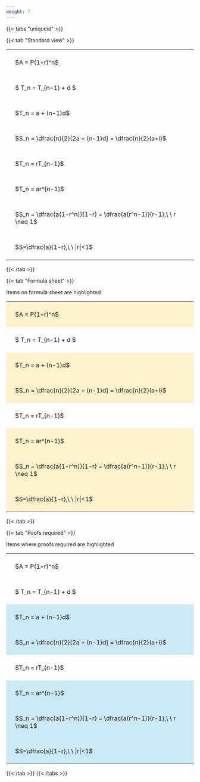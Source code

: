 ```yaml
---
weight: 7
---
```


{{< tabs "uniqueid" >}}

{{< tab "Standard view" >}}

<style type="text/css">
#T_7933a th.col_heading {
  text-align: left;
  font-size: 1em;
}
#T_7933a td {
  text-align: left;
  font-size: 1em;
  padding: 1.5em;
}
</style>
<table id="T_7933a">
  <thead>
  </thead>
  <tbody>
    <tr>
      <td id="T_7933a_row0_col0" class="data row0 col0" >$A = P(1+r)^n$</td>
    </tr>
    <tr>
      <td id="T_7933a_row1_col0" class="data row1 col0" >$ T_n = T_{n-1} + d $</td>
    </tr>
    <tr>
      <td id="T_7933a_row2_col0" class="data row2 col0" >$T_n = a + (n-1)d$</td>
    </tr>
    <tr>
      <td id="T_7933a_row3_col0" class="data row3 col0" >$S_n = \dfrac{n}{2}[2a + (n-1)d] = \dfrac{n}{2}(a+l)$</td>
    </tr>
    <tr>
      <td id="T_7933a_row4_col0" class="data row4 col0" >$T_n = rT_{n-1}$</td>
    </tr>
    <tr>
      <td id="T_7933a_row5_col0" class="data row5 col0" >$T_n = ar^{n-1}$</td>
    </tr>
    <tr>
      <td id="T_7933a_row6_col0" class="data row6 col0" >$S_n = \dfrac{a(1-r^n)}{1-r} = \dfrac{a(r^n-1)}{r-1},\ \  r \neq 1$</td>
    </tr>
    <tr>
      <td id="T_7933a_row7_col0" class="data row7 col0" >$S=\dfrac{a}{1-r},\ \ |r|<1$</td>
    </tr>
  </tbody>
</table>
{{< /tab >}}

{{< tab "Formula sheet" >}}

Items on formula sheet are highlighted 
<br>
<style type="text/css">
#T_e4e83 th.col_heading {
  text-align: left;
  font-size: 1em;
}
#T_e4e83 td {
  text-align: left;
  font-size: 1em;
  padding: 1.5em;
}
#T_e4e83_row0_col0, #T_e4e83_row2_col0, #T_e4e83_row3_col0, #T_e4e83_row5_col0, #T_e4e83_row6_col0, #T_e4e83_row7_col0 {
  background-color: rgba(255,194,10, 0.2);
}
#T_e4e83_row1_col0, #T_e4e83_row4_col0 {
  background-color: rgba(0,0,0,0);
}
</style>
<table id="T_e4e83">
  <thead>
  </thead>
  <tbody>
    <tr>
      <td id="T_e4e83_row0_col0" class="data row0 col0" >$A = P(1+r)^n$</td>
    </tr>
    <tr>
      <td id="T_e4e83_row1_col0" class="data row1 col0" >$ T_n = T_{n-1} + d $</td>
    </tr>
    <tr>
      <td id="T_e4e83_row2_col0" class="data row2 col0" >$T_n = a + (n-1)d$</td>
    </tr>
    <tr>
      <td id="T_e4e83_row3_col0" class="data row3 col0" >$S_n = \dfrac{n}{2}[2a + (n-1)d] = \dfrac{n}{2}(a+l)$</td>
    </tr>
    <tr>
      <td id="T_e4e83_row4_col0" class="data row4 col0" >$T_n = rT_{n-1}$</td>
    </tr>
    <tr>
      <td id="T_e4e83_row5_col0" class="data row5 col0" >$T_n = ar^{n-1}$</td>
    </tr>
    <tr>
      <td id="T_e4e83_row6_col0" class="data row6 col0" >$S_n = \dfrac{a(1-r^n)}{1-r} = \dfrac{a(r^n-1)}{r-1},\ \  r \neq 1$</td>
    </tr>
    <tr>
      <td id="T_e4e83_row7_col0" class="data row7 col0" >$S=\dfrac{a}{1-r},\ \ |r|<1$</td>
    </tr>
  </tbody>
</table>
{{< /tab >}}

{{< tab "Poofs required" >}}

Items where proofs required are highlighted 
<br>
<style type="text/css">
#T_6f170 th.col_heading {
  text-align: left;
  font-size: 1em;
}
#T_6f170 td {
  text-align: left;
  font-size: 1em;
  padding: 1.5em;
}
#T_6f170_row0_col0, #T_6f170_row1_col0, #T_6f170_row4_col0 {
  background-color: rgba(0,0,0,0);
}
#T_6f170_row2_col0, #T_6f170_row3_col0, #T_6f170_row5_col0, #T_6f170_row6_col0, #T_6f170_row7_col0 {
  background-color: rgba(0,150,200, 0.2);
}
</style>
<table id="T_6f170">
  <thead>
  </thead>
  <tbody>
    <tr>
      <td id="T_6f170_row0_col0" class="data row0 col0" >$A = P(1+r)^n$</td>
    </tr>
    <tr>
      <td id="T_6f170_row1_col0" class="data row1 col0" >$ T_n = T_{n-1} + d $</td>
    </tr>
    <tr>
      <td id="T_6f170_row2_col0" class="data row2 col0" >$T_n = a + (n-1)d$</td>
    </tr>
    <tr>
      <td id="T_6f170_row3_col0" class="data row3 col0" >$S_n = \dfrac{n}{2}[2a + (n-1)d] = \dfrac{n}{2}(a+l)$</td>
    </tr>
    <tr>
      <td id="T_6f170_row4_col0" class="data row4 col0" >$T_n = rT_{n-1}$</td>
    </tr>
    <tr>
      <td id="T_6f170_row5_col0" class="data row5 col0" >$T_n = ar^{n-1}$</td>
    </tr>
    <tr>
      <td id="T_6f170_row6_col0" class="data row6 col0" >$S_n = \dfrac{a(1-r^n)}{1-r} = \dfrac{a(r^n-1)}{r-1},\ \  r \neq 1$</td>
    </tr>
    <tr>
      <td id="T_6f170_row7_col0" class="data row7 col0" >$S=\dfrac{a}{1-r},\ \ |r|<1$</td>
    </tr>
  </tbody>
</table>
{{< /tab >}}
{{< /tabs >}}
